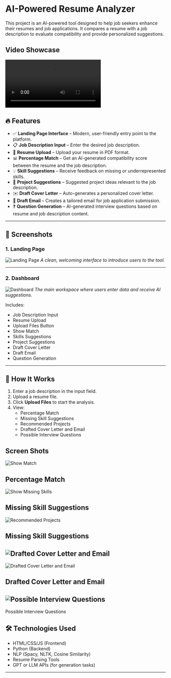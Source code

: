 # AI-Powered Resume Analyzer

This project is an AI-powered tool designed to help job seekers enhance their resumes and job applications. It compares a resume with a job description to evaluate compatibility and provide personalized suggestions.

## Video Showcase

![Landing Page](https://github.com/anonhossain/cv_tutor/blob/main/screenshot/cv_tutor.mp4)

## 🔥 Features

- ✅ **Landing Page Interface** – Modern, user-friendly entry point to the platform.
- 📋 **Job Description Input** – Enter the desired job description.
- 📄 **Resume Upload** – Upload your resume in PDF format.
- 📊 **Percentage Match** – Get an AI-generated compatibility score between the resume and the job description.
- 💡 **Skill Suggestions** – Receive feedback on missing or underrepresented skills.
- 🧠 **Project Suggestions** – Suggested project ideas relevant to the job description.
- ✉️ **Draft Cover Letter** – Auto-generates a personalized cover letter.
- 📧 **Draft Email** – Creates a tailored email for job application submission.
- ❓ **Question Generation** – AI-generated interview questions based on resume and job description content.

---

## 📸 Screenshots

### 1. Landing Page

![Landing Page](https://raw.githubusercontent.com/anonhossain/cv_tutor/main/screenshot/Landing%20Page.png) 
_A clean, welcoming interface to introduce users to the tool._

---

### 2. Dashboard

![Dashboard](https://github.com/anonhossain/cv_tutor/blob/main/screenshot/Dashboard.png)
_The main workspace where users enter data and receive AI suggestions._

Includes:
- Job Description Input
- Resume Upload
- Upload Files Button
- Show Match
- Skills Suggestions
- Project Suggestions
- Draft Cover Letter
- Draft Email
- Question Generation

---

## 🚀 How It Works

1. Enter a job description in the input field.
2. Upload a resume file.
3. Click **Upload Files** to start the analysis.
4. View:
   - Percentage Match
   - Missing Skill Suggestions
   - Recommended Projects
   - Drafted Cover Letter and Email
   - Possible Interview Questions

Screen Shots
---

![Show Match](https://github.com/anonhossain/cv_tutor/blob/main/screenshot/Match.png)

Percentage Match
-----

![Show Missing Skills](https://github.com/anonhossain/cv_tutor/blob/main/screenshot/Skills.png)

Missing Skill Suggestions
-----

![Recommended Projects](https://github.com/anonhossain/cv_tutor/blob/main/screenshot/Project%20Missing.png)

Missing Skill Suggestions
-----

![Drafted Cover Letter and Email](https://github.com/anonhossain/cv_tutor/blob/main/screenshot/Cover%20Letter.png)
---
![Drafted Cover Letter and Email](https://github.com/anonhossain/cv_tutor/blob/main/screenshot/Draft%20Email.png)

Drafted Cover Letter and Email
-----
![Possible Interview Questions](https://github.com/anonhossain/cv_tutor/blob/main/screenshot/Generated%20Question.png)
-----
Possible Interview Questions

## 🛠️ Technologies Used

- HTML/CSS/JS (Frontend)
- Python (Backend)
- NLP (Spacy, NLTK, Cosine Similarity)
- Resume Parsing Tools
- GPT or LLM APIs (for generation tasks)

---



